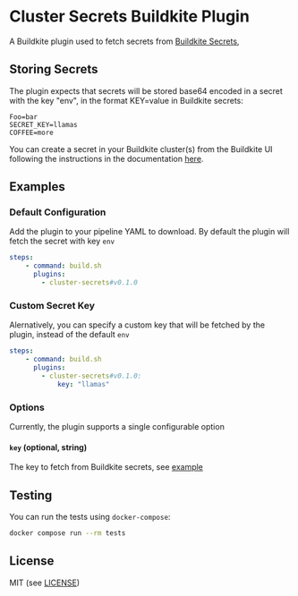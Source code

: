 # Cluster Secrets Buildkite Plugin

A Buildkite plugin used to fetch secrets from [Buildkite Secrets](https://buildkite.com/docs/pipelines/buildkite-secrets),

## Storing Secrets
The plugin expects that secrets will be stored base64 encoded in a secret with the key "env", in the format KEY=value in Buildkite secrets:

```shell
Foo=bar
SECRET_KEY=llamas
COFFEE=more
```

You can create a secret in your Buildkite cluster(s) from the Buildkite UI following the instructions in the documentation [here](https://buildkite.com/docs/pipelines/security/secrets/buildkite-secrets#create-a-secret-using-the-buildkite-interface).

## Examples

### Default Configuration
Add the plugin to your pipeline YAML to download. By default the plugin will fetch the secret with key `env`

```yaml
steps:
    - command: build.sh
      plugins:
        - cluster-secrets#v0.1.0
```

### Custom Secret Key
Alernatively, you can specify a custom key that will be fetched by the plugin, instead of the default `env`

```yaml
steps:
    - command: build.sh
      plugins:
        - cluster-secrets#v0.1.0:
            key: "llamas"
```

### Options
Currently, the plugin supports a single configurable option
#### `key` (optional, string)
The key to fetch from Buildkite secrets, see [example](#custom-secret-key)

## Testing
You can run the tests using `docker-compose`:
```bash
docker compose run --rm tests
```

## License

MIT (see [LICENSE](LICENSE))

